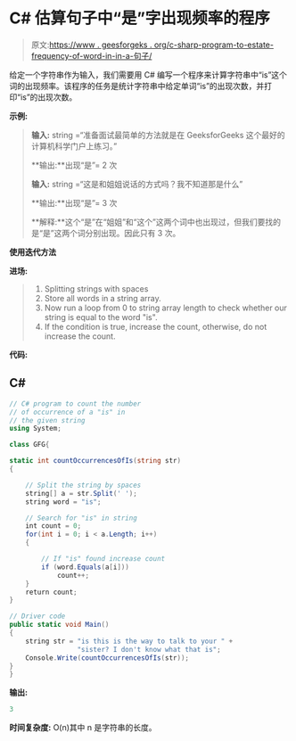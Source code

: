 # C# 估算句子中“是”字出现频率的程序

> 原文:[https://www . geesforgeks . org/c-sharp-program-to-estate-frequency-of-word-in-in-a-句子/](https://www.geeksforgeeks.org/c-sharp-program-to-estimate-the-frequency-of-the-word-is-in-a-sentence/)

给定一个字符串作为输入，我们需要用 C# 编写一个程序来计算字符串中“is”这个词的出现频率。该程序的任务是统计字符串中给定单词“is”的出现次数，并打印“is”的出现次数。

**示例:**

> **输入:** string =“准备面试最简单的方法就是在 GeeksforGeeks 这个最好的计算机科学门户上练习。”
> 
> **输出:**出现“是”= 2 次
> 
> **输入:** string =“这是和姐姐说话的方式吗？我不知道那是什么”
> 
> **输出:**出现“是”= 3 次
> 
> **解释:**这个“是”在“姐姐”和“这个”这两个词中也出现过，但我们要找的是“是”这两个词分别出现。因此只有 3 次。

**使用迭代方法**

**进场:**

> 1.  Splitting strings with spaces
> 2.  Store all words in a string array.
> 3.  Now run a loop from 0 to string array length to check whether our string is equal to the word "is".
> 4.  If the condition is true, increase the count, otherwise, do not increase the count.

**代码:**

## C#

```cs
// C# program to count the number
// of occurrence of a "is" in
// the given string
using System;

class GFG{

static int countOccurrencesOfIs(string str)
{

    // Split the string by spaces
    string[] a = str.Split(' ');
    string word = "is";

    // Search for "is" in string
    int count = 0;
    for(int i = 0; i < a.Length; i++)
    {    

        // If "is" found increase count
        if (word.Equals(a[i]))
            count++;
    }
    return count;
}

// Driver code
public static void Main()
{
    string str = "is this is the way to talk to your " + 
                 "sister? I don't know what that is";
    Console.Write(countOccurrencesOfIs(str));
}
}
```

**输出:**

```cs
3
```

**时间复杂度:** O(n)其中 n 是字符串的长度。